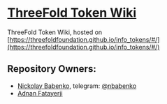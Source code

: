 # **[ThreeFold Token Wiki](/docs/README.md)**

ThreeFold Token Wiki, hosted on 
[https://threefoldfoundation.github.io/info_tokens/#/](https://threefoldfoundation.github.io/info_tokens/#/)

## Repository Owners:

* [Nickolay Babenko](https://github.com/nbabenko), telegram: [@nbabenko](http://t.me/nbabenko)
* [Adnan Fatayerji](https://github.com/AdnanFatayerji)
